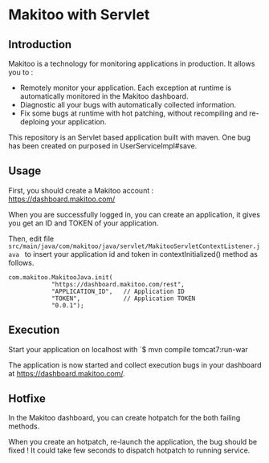 # Makitoo with Servlet 

## Introduction
Makitoo is a technology for monitoring applications in production. It allows you to :
- Remotely monitor your application. Each exception at runtime is automatically monitored in the Makitoo dashboard.
- Diagnostic all your bugs with automatically collected information.
- Fix some bugs at runtime with hot patching, without recompiling and re-deploing your application.

This repository is an Servlet based application built with maven. One bug has been created on purposed in UserServiceImpl#save.

## Usage

First, you should create a Makitoo account : <https://dashboard.makitoo.com/>

When you are successfully logged in, you can create an application, it gives you get an ID and TOKEN of your application.

Then, edit file `src/main/java/com/makitoo/java/servlet/MakitooServletContextListener.java ` to insert your application id and token in contextInitialized() method as follows.

    com.makitoo.MakitooJava.init(
                "https://dashboard.makitoo.com/rest",
                "APPLICATION_ID",   // Application ID
                "TOKEN",            // Application TOKEN
                "0.0.1");

## Execution

Start your application on localhost with
`$ mvn compile tomcat7:run-war

The application is now started and collect execution bugs in your dashboard at <https://dashboard.makitoo.com/>.

## Hotfixe

In the Makitoo dashboard, you can create hotpatch for the both failing methods.

When you create an hotpatch, re-launch the application, the bug should be fixed !
It could take few seconds to dispatch hotpatch to running service.
